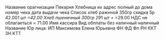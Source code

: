 Название орагнизации Пекарня Хлебница
их адрес  полный до дома
номер чека
дата выдачи чека
Список
	 хлеб ражнной 350гр  скидка 5р 42.00*1 шт =42.00
	Хлеб пшеничный 300гр 29*1 шт = =29.00
НДС не облагаеться  = 71.00
Имя кассира
Вид обплаты без наличный наличный 
Название Юр лица: ИП Максимова Елена Юрьевна
ФН
ФД
Фп
РН ККТ
ЗН КТТ